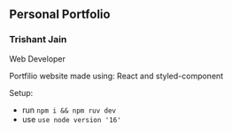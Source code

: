 ## Personal Portfolio

### Trishant Jain

Web Developer 

Portfilio website made using: React and styled-component

Setup:
- run ```npm i && npm ruv dev```
- use ```use node version '16' ```
